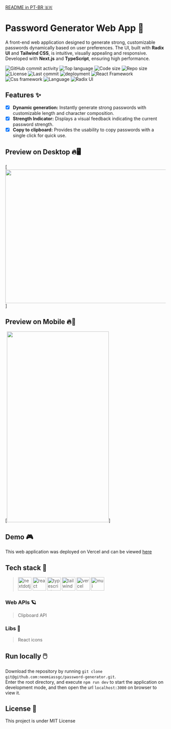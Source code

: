 [README in PT-BR :brazil:](https://github.com/neemiassgc/password-generator/blob/main/README-PT_BR.md)
# Password Generator Web App :closed_lock_with_key:
A front-end web application designed to generate strong, customizable passwords dynamically based on user preferences. The UI, built with **Radix UI** and **Tailwind CSS**, is intuitive, visually appealing and responsive. Developed with **Next.js** and **TypeScript**, ensuring high performance.

![GitHub commit activity](https://img.shields.io/github/commit-activity/t/neemiassgc/password-generator)
![Top language](https://img.shields.io/github/languages/top/neemiassgc/password-generator)
![Code size](https://img.shields.io/github/languages/code-size/neemiassgc/password-generator)
![Repo size](https://img.shields.io/github/repo-size/neemiassgc/password-generator)
![License](https://img.shields.io/github/license/neemiassgc/password-generator)
![Last commit](https://img.shields.io/github/last-commit/neemiassgc/password-generator/main)
![deployment](https://img.shields.io/static/v1?label=deployed%20on&message=Vercel&color=000000&logo=vercel)
![React Framework](https://img.shields.io/static/v1?label=React%20Framework&message=NextJs&color=000000&logo=nextdotjs)
![Css framework](https://img.shields.io/static/v1?label=Css%20framework&message=TailwindCss&color=06B6D4&logo=tailwindcss)
![Language](https://img.shields.io/static/v1?label=Language&message=TypeScript&color=3178C6&logo=typescript)
![Radix UI](https://img.shields.io/static/v1?label=UI&message=RadixUI&color=161618&logo=radixui)
## Features :sparkles:

- [x] **Dynamic generation:** Instantly generate strong passwords with customizable length and character composition.
- [x] **Strength Indicator:** Displays a visual feedback indicating the current password strength.
- [x] **Copy to clipboard:** Provides the usability to copy passwords with a single click for quick use.

## Preview on Desktop :fire::desktop_computer:
[<img src="https://static-10.s3.sa-east-1.amazonaws.com/password-generator/desktop-preview.gif" width="800" height="420"/>]

## Preview on Mobile :fire::iphone:
[<img src="https://static-10.s3.sa-east-1.amazonaws.com/password-generator/mobile-preview.gif" width="320" height="600"/>]

## Demo :video_game:
This web application was deployed on Vercel and can be viewed [here](https://hexalock.vercel.app)

## Tech stack :hammer:
> <img height="42" width="42" alt="nextdotjs" src="https://cdn.simpleicons.org/nextdotjs"/>
> <img height="42" alt="react" width="42" src="https://cdn.simpleicons.org/react/61DAFB"/>
> <img height="42" width="42" alt="typescript" src="https://cdn.simpleicons.org/typescript/3178C6"/>
> <img height="42" alt="tailwind" width="42" src="https://cdn.simpleicons.org/tailwindcss/06B6D4"/>
> <img height="42" width="42" alt="vercel" src="https://cdn.simpleicons.org/vercel/000000"/>
> <img height="42" width="42" alt="mui" src="https://cdn.simpleicons.org/radixui/161618"/>

### Web APIs :ringed_planet:
> Clipboard API

### Libs :notebook:
> React icons

## Run locally :computer_mouse:
Download the repository by running `git clone git@github.com:neemiassgc/password-generator.git`.  
Enter the root directory, and execute `npm run dev` to start the application on development mode, and then open the url `localhost:3000` on browser to view it.

## License :memo:
This project is under MIT License
